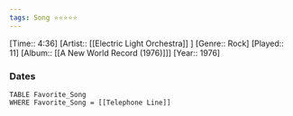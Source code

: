 ```yaml
---
tags: Song ⭐⭐⭐⭐⭐ 
---
```

[Time:: 4:36]
[Artist:: [[Electric Light Orchestra]] ]
[Genre:: Rock]
[Played:: 11]
[Album:: [[A New World Record (1976)]]]
[Year:: 1976]
### Dates
````dataview
TABLE Favorite_Song
WHERE Favorite_Song = [[Telephone Line]]
````